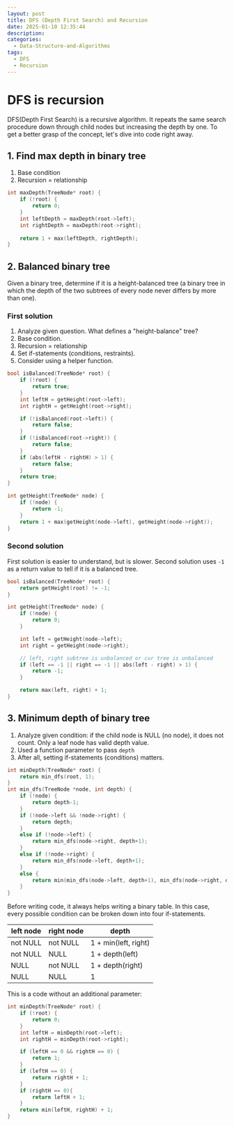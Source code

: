 ```yaml
---
layout: post
title: DFS (Depth First Search) and Recursion
date: 2025-01-10 12:35:44
description:
categories:
  - Data-Structure-and-Algorithms
tags:
  - DFS
  - Recursion
---
```


# DFS is recursion

DFS(Depth First Search) is a recursive algorithm.
It repeats the same search procedure down through child nodes but increasing the depth by one.
To get a better grasp of the concept, let's dive into code right away.

## 1. Find max depth in binary tree

1. Base condition
2. Recursion = relationship

```cpp
int maxDepth(TreeNode* root) {
	if (!root) {
		return 0;
	}
	int leftDepth = maxDepth(root->left);
	int rightDepth = maxDepth(root->right);
	
	return 1 + max(leftDepth, rightDepth);
}
```


## 2. Balanced binary tree

Given a binary tree, determine if it is a height-balanced tree (a binary tree in which the depth of the two subtrees of every node never differs by more than one).

### First solution

1. Analyze given question. What defines a "height-balance" tree?
2. Base condition.
3. Recursion = relationship
4. Set if-statements (conditions, restraints).
5. Consider using a helper function.

```cpp
bool isBalanced(TreeNode* root) {
	if (!root) {
		return true;
	}
	int leftH = getHeight(root->left);
	int rightH = getHeight(root->right);

	if (!isBalanced(root->left)) {
		return false;
	}
	if (!isBalanced(root->right)) {
		return false;
	}
	if (abs(leftH - rightH) > 1) {
		return false;
	}
	return true;
}

int getHeight(TreeNode* node) {
	if (!node) {
		return -1;
	}
	return 1 + max(getHeight(node->left), getHeight(node->right));
}
```


### Second solution
First solution is easier to understand, but is slower.
Second solution uses `-1` as a return value to tell if it is a balanced tree.

```cpp
bool isBalanced(TreeNode* root) {
	return getHeight(root) != -1;
}

int getHeight(TreeNode* node) {
	if (!node) {
		return 0;
	}

	int left = getHeight(node->left);
	int right = getHeight(node->right);

	// left, right subtree is unbalanced or cur tree is unbalanced
	if (left == -1 || right == -1 || abs(left - right) > 1) {
		return -1;
	}

	return max(left, right) + 1;
}
```


## 3. Minimum depth of binary tree

1. Analyze given condition: if the child node is NULL (no node), it does not count. Only a leaf node has valid depth value.
2. Used a function parameter to pass `depth`
3. After all, setting if-statements (conditions) matters.

```cpp
int minDepth(TreeNode* root) {
	return min_dfs(root, 1);
}
int min_dfs(TreeNode *node, int depth) {
	if (!node) {
		return depth-1;
	}
	if (!node->left && !node->right) {
		return depth;
	}
	else if (!node->left) {
		return min_dfs(node->right, depth+1);
	}
	else if (!node->right) {
		return min_dfs(node->left, depth+1);
	}
	else {
		return min(min_dfs(node->left, depth+1), min_dfs(node->right, depth+1) );
	}
}
```

Before writing code, it always helps writing a binary table.
In this case, every possible condition can be broken down into four if-statements.

| left node | right node | depth                |
| --------- | ---------- | -------------------- |
| not NULL  | not NULL   | 1 + min(left, right) |
| not NULL  | NULL       | 1 + depth(left)      |
| NULL      | not NULL   | 1 + depth(right)     |
| NULL      | NULL       | 1                    |

This is a code without an additional parameter:

```cpp
int minDepth(TreeNode* root) {
	if (!root) {
		return 0;
	}
	int leftH = minDepth(root->left);
	int rightH = minDepth(root->right);

	if (leftH == 0 && rightH == 0) {
		return 1;
	}
	if (leftH == 0) {
		return rightH + 1;
	}
	if (rightH == 0){
		return leftH + 1;
	}
	return min(leftH, rightH) + 1;
}
```